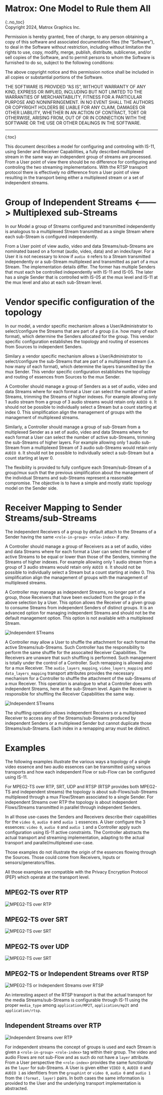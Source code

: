 # Matrox: One Model to Rule them All
{:.no_toc}  
Copyright 2024, Matrox Graphics Inc.

Permission is hereby granted, free of charge, to any person obtaining a copy of this software and associated documentation files (the “Software”), to deal in the Software without restriction, including without limitation the rights to use, copy, modify, merge, publish, distribute, sublicense, and/or sell copies of the Software, and to permit persons to whom the Software is furnished to do so, subject to the following conditions:

The above copyright notice and this permission notice shall be included in all copies or substantial portions of the Software.

THE SOFTWARE IS PROVIDED “AS IS”, WITHOUT WARRANTY OF ANY KIND, EXPRESS OR IMPLIED, INCLUDING BUT NOT LIMITED TO THE WARRANTIES OF MERCHANTABILITY, FITNESS FOR A PARTICULAR PURPOSE AND NONINFRINGEMENT. IN NO EVENT SHALL THE AUTHORS OR COPYRIGHT HOLDERS BE LIABLE FOR ANY CLAIM, DAMAGES OR OTHER LIABILITY, WHETHER IN AN ACTION OF CONTRACT, TORT OR OTHERWISE, ARISING FROM, OUT OF OR IN CONNECTION WITH THE SOFTWARE OR THE USE OR OTHER DEALINGS IN THE SOFTWARE.
  
---
{:toc}

This document describes a model for configuring and controling with IS-11, using Sender and Receiver Capabilities, a fully described multiplexed stream in the same way an independent group of streams are processed. From a User point of view there should be no difference for configuring and controling the two streaming implementations. With the RTSP transport protocol there is effectively no difference from a User point of view resulting in the transport being either a multiplexed stream or a set of independent streams.

# Group of Independent Streams <---> Multiplexed sub-Streams

In our Model a group of Streams configured and transmitted independently is analogous to a multiplexed Stream transmitted as a single Stream where each sub-Stream is configured independently.

From a User point of view audio, video and data Streams/sub-Streams are nominated based on a format (audio, video, data) and an index/layer. For a User it is not necessary to know if `audio 0` refers to a Stream transmitted independently or a sub-Stream multiplexed and transmitted as part of a mux Stream. The implementation details differ. The former has multiple Senders that must each be controlled independently with IS-11 and IS-05. The later has a single Sender that is controlled with IS-05 at the mux level and IS-11 at the mux level and also at each sub-Stream level.

# Vendor specific configuration of the topology

In our model, a vendor specific mechanism allows a User/Administrator to select/configure the Streams that are part of a group (i.e. how many of each format), which determine the Senders allocated for the group. This vendor specific configuration establishes the topology and routing of essences from Sources to independent Senders.

Similary a vendor specific mechanism allows a User/Administrator to select/configure the sub-Streams that are part of a multiplexed stream (i.e. how many of each format), which determine the layers transmitted by the mux Sender. This vendor specific configuration establishes the topology and routing of essences from Sources to the mux Sender.

A Controller should manage a group of Senders as a set of audio, video and data Streams where for each format a User can select the number of active Streams, trimming the Streams of higher indexes. For example allowing only 1 audio stream from a group of 3 audio streams would retain only `AUDIO 0`. It should not be possible to individually select a Stream but a count starting at index 0. This simplification align the management of groups with the management of multiplexed streams.

Similarly, a Controller should manage a group of sub-Stream from a multiplexed Sender as a set of audio, video and data Streams where for each format a User can select the number of active sub-Streams, trimming the sub-Streams of higher layers. For example allowing only 1 audio sub-Stream from a multiplexed Stream of 3 audio sub-Streams would retain only `AUDIO 0`. It should not be possible to individually select a sub-Stream but a count starting at layer 0.

The flexibility is provided to fully configure each Stream/sub-Stream of a group/mux such that the previous simplification about the management of the individual Streams and sub-Streams represent a reasonable compromise. The objective is to have a simple and mostly static topology model on the Sender side.

# Receiver Mapping to Sender Streams/sub-Streams

The independent Receivers of a group by default attach to the Streams of a Sender having the same `<role-in-group> <role-index>` if any.

A Controller should manage a group of Receivers as a set of audio, video and data Streams where for each format a User can select the number of active Streams to be equal or lower than those of the Senders, trimming the Streams of higher indexes. For example allowing only 1 audio stream from a group of 3 audio streams would retain only `AUDIO 0`. It should not be possible to individually select a Stream but a count starting at index 0. This simplification align the management of groups with the management of multiplexed streams.

A Controller may manage as independent Streams, no longer part of a group, those Receivers that have been excluded from the group in the above selection by a User. This option allows the Receiver of a given group to consume Streams from independent Senders of distinct groups. It is an advanced option for managing independent Streams and should not be the default management option. This option is not available with a multiplexed Stream.

![Independent STreams](images/Diapositive7.PNG)

A Controller may allow a User to shuffle the attachment for each format the active Streams/sub-Streams. Such Controller has the responsibility to perform the same shuffle for the assocaited Receiver Capabilities. The Receivers are unaware that such shuffling is performed. Such management is totally under the control of a Controller. Such remapping is allowed also for a mux Receiver. The `audio_layers_mapping`, `video_layers_mapping` and `data_layers_mapping` transport attributes provides the necessary mechanism for a Controller to shuffle the attachment of the sub-Streams of a mux Receiver. This operation is analogue to what a Controller does with independent Streams, here at the sub-Stream level. Again the Receiver is responsible for shuffling the Receiver Capabilities the same way.

![Independent STreams](images/Diapositive8.PNG)

The shuffling operation allows independent Receivers or a multiplexed Receiver to access any of the Streams/sub-Streams produced by independent Senders or a multiplexed Sender but cannot duplicate those Streams/sub-Streams. Each index in a remapping array must be distinct.

# Examples

The following examples illustrate the various ways a topology of a single video essence and two audio essences can be transmitted using various transports and how each independent Flow or sub-Flow can be configured using IS-11.

For MPEG2-TS over RTP, SRT, UDP and RTSP (RTSP provides both MPEG2-TS and independent streams) the topology is about sub-Flows/sub-Streams multiplexed through a mux Flow/Stream associated to a single Sender. For independent Streams over RTP the topology is about independent Flows/Streams transmitted in parallel through independent Senders.

In all those use-cases the Senders and Receivers describe their capabilities for the `video 0`, `audio 0` and `audio 1` essences. A User configure the 3 essences: `video 0`, `audio 0` and `audio 1` and a Controller apply such configuration using IS-11 active constraints. The Controller abstracts the actual transport and streaming implementation, adapting to the actual transport and parallel/multiplexed use-case.

Those examples do not illustrate the origin of the essences flowing through the Sources. Those could come from Receivers, Inputs or sensors/generators/files.

All those examples are compatible with the Privacy Encryption Protocol (PEP) which operate at the transport level.

## MPEG2-TS over RTP
![MPEG2-TS over RTP](images/Diapositive2.PNG)

## MPEG2-TS over SRT
![MPEG2-TS over SRT](images/Diapositive3.PNG)

## MPEG2-TS over UDP
![MPEG2-TS over SRT](images/Diapositive4.PNG)

## MPEG2-TS or Independent Streams over RTSP
![ MPEG2-TS or Independent Streams over RTSP](images/Diapositive5.PNG)

An interesting aspect of the RTSP transport is that the actual transport for the media Streams/sub-Streams is configurable through IS-11 using the proper `media_type` among `application/MP2T`, `application/mp2t` and `application/rtsp`.

## Independent Streams over RTP
![Independent Streams over RTP](images/Diapositive6.PNG)

For independent streams the concept of groups is used and each Stream is given a `<role-in-group> <role-index>` tag within their group. The video and audio Flows are not sub-Flow and as such do not have a `layer` attribute. From a User perspective the `<role-index>` provides the same functionality as the `layer` for sub-Streams. A User is given either `VIDEO 0`, `AUDIO 0` and `AUDIO 1` as idenfitiers from the `grouphint` or `video 0`, `audio 0` and `audio 1` from the `(format, layer)` pairs. In both cases the same information is provided to the User and the underlying transport implementation is abstracted.

